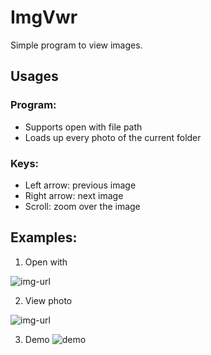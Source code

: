 # ImgVwr

Simple program to view images.



## Usages
### Program:
- Supports open with file path
- Loads up every photo of the current folder

### Keys:
- Left arrow: previous image
- Right arrow: next image
- Scroll: zoom over the image


## Examples:
1. Open with

![img-url](https://i.imgur.com/iV0bIv4.png)

2. View photo

![img-url](https://i.imgur.com/92JOvtF.png)

3. Demo
![demo](https://i.imgur.com/7ioMnaD.gifv)
